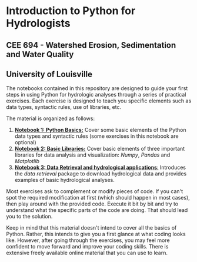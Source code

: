 # Introduction to Python for Hydrologists
## CEE 694 - Watershed Erosion, Sedimentation and Water Quality 
## University of Louisville

The notebooks contained in this repository are designed to guide your first steps in using Python for hydrologic analyses through a series of practical exercises. Each exercise is designed to teach you specific elements such as   data types, syntactic rules, use of libraries, etc.  

The material is organized as follows:

1. [**Notebook 1: Python Basics:**](https://github.com/ArlexMR/CEE_694_Python_Lecture/blob/main/Exercises/01_PythonBasics_Exercises.ipynb) Cover some basic elements of the Python data types and syntactic rules (some exercises in this notebook are optional)
2. [**Notebook 2: Basic Libraries:**](https://github.com/ArlexMR/CEE_694_Python_Lecture/blob/main/Exercises/02_Basic_Libraries_Exercises.ipynb) Cover basic elements of three important libraries for data analysis and visualization: *Numpy*, *Pandas* and *Matplotlib*
3. [**Notebook 3: Data Retrieval and hydrological applications**:](https://github.com/ArlexMR/CEE_694_Python_Lecture/blob/main/Exercises/03_HydroDataRetriev%26Manip.ipynb) Introduces the *data retrieval* package to download hydrological data and provides examples of basic hydrological analyses.     

Most exercises ask to complement or modify pieces of code. If you can't spot the required modification at first (which should happen in most cases), then play around with the provided code. Execute it bit by bit and try to understand what the specific parts of the code are doing. That should lead you to the solution.  

Keep in mind that this material doesn't intend to cover all the basics of Python. Rather, this intends to give you a first glance at what coding looks like. However, after going through the exercises, you may feel more confident to move forward and improve your coding skills. There is extensive freely available online material that you can use to learn.   
